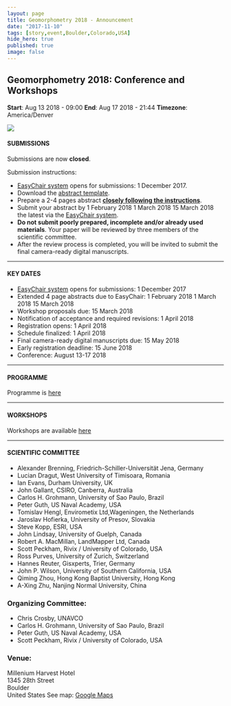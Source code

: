 ```yaml
---
layout: page
title: Geomorphometry 2018 - Announcement
date: "2017-11-10"
tags: [story,event,Boulder,Colorado,USA]
hide_hero: true
published: true
image: false
---
```


<!-- ![]({{site.baseurl}}/uploads/img/logos/geomorph_logo_2013.preview.jpg) -->

## Geomorphometry 2018: Conference and Workshops

**Start**: Aug 13 2018 - 09:00 **End**: Aug 17 2018 - 21:44 **Timezone**: America/Denver

![]({{site.baseurl}}/uploads/img/posts/Geomorphometry_2018_flyer.jpg)



#### **SUBMISSIONS**

Submissions are now **closed**.

Submission instructions:

- [EasyChair system](https://easychair.org/cfp/Geomorphometry_2018) opens for submissions: 1 December 2017.
- Download the [abstract template]({{site.baseurl}}/2018/02/10/manuscript-preparation-guidelines_2018).
- Prepare a 2-4 pages abstract [**closely following the instructions**]({{site.baseurl}}/2018/02/10/manuscript-preparation-guidelines_2018).
- Submit your abstract by 1 February 2018 1 March 2018 15 March 2018 the latest via the [EasyChair system](https://easychair.org/cfp/Geomorphometry_2018).
- **Do not submit poorly prepared, incomplete and/or already used materials**. Your paper will be reviewed by three members of the scientific committee.
- After the review process is completed, you will be invited to submit the final camera-ready digital manuscripts.

* * *

#### **KEY DATES**

- [EasyChair system](https://easychair.org/cfp/Geomorphometry_2018) opens for submissions: 1 December 2017
- Extended 4 page abstracts due to EasyChair: 1 February 2018 1 March 2018 15 March 2018
- Workshop proposals due: 15 March 2018
- Notification of acceptance and required revisions: 1 April 2018
- Registration opens: 1 April 2018
- Schedule finalized: 1 April 2018
- Final camera-ready digital manuscripts due: 15 May 2018
- Early registration deadline: 15 June 2018
- Conference: August 13-17 2018

* * *

#### **PROGRAMME**

Programme is [here]({{site.baseurl}}/2018/04/11/geomorphometry-2018-programme)

* * *

#### **WORKSHOPS**

Workshops are available [here]({{site.baseurl}}/2018/04/11/geomorphometry-2018-programme)

* * *

#### **SCIENTIFIC COMMITTEE**

- Alexander Brenning, Friedrich-Schiller-Universität Jena, Germany
- Lucian Dragut, West University of Timisoara, Romania
- Ian Evans, Durham University, UK
- John Gallant, CSIRO, Canberra, Australia
- Carlos H. Grohmann, University of Sao Paulo, Brazil
- Peter Guth, US Naval Academy, USA
- Tomislav Hengl, Envirometix Ltd,Wageningen, the Netherlands
- Jaroslav Hofierka, University of Presov, Slovakia
- Steve Kopp, ESRI, USA
- John Lindsay, University of Guelph, Canada
- Robert A. MacMillan, LandMapper Ltd, Canada
- Scott Peckham, Rivix / University of Colorado, USA
- Ross Purves, University of Zurich, Switzerland
- Hannes Reuter, Gisxperts, Trier, Germany
- John P. Wilson, University of Southern California, USA
- Qiming Zhou, Hong Kong Baptist University, Hong Kong
- A-Xing Zhu, Nanjing Normal University, China

### Organizing Committee:

- Chris Crosby, UNAVCO
- Carlos H. Grohmann, University of Sao Paulo, Brazil
- Peter Guth, US Naval Academy, USA
- Scott Peckham, Rivix / University of Colorado, USA


### Venue: 

Millenium Harvest Hotel  
1345 28th Street  
Boulder  
United States See map: [Google Maps](http://maps.google.com/?q=1345+28th+Street%2C+Boulder%2C+%2C+%2C+us)
